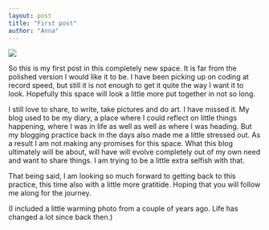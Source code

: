 ```yaml
---
layout: post
title: "First post"
author: "Anna"
---
```



<img border="0" href="https://www.flickr.com/photos/halinakema/17090716445/" src="https://farm9.staticflickr.com/8822/17090716445_8ecb3245f4_k.jpg">

So this is my first post in this completely new space. It is far from the polished version I would like it to be. I have been picking up on coding at record speed, but still it is not enough to get it quite the way I want it to look. Hopefully this space will look a little more put together in not so long.

I still love to share, to write, take pictures and do art. I have missed it. My blog used to be my diary, a place where I could reflect on little things happening, where I was in life as well as well as where I was heading. But my blogging practice back in the days also made me a little stressed out. As a result I am not making any promises for this space. What this blog ultimately will be about, will have will evolve completely out of my own need and want to share things. I am trying to be a little extra selfish with that.

That being said, I am looking so much forward to getting back to this practice, this time also with a little more gratitide. Hoping that you will follow me along for the journey.


(I included a little warming photo from a couple of years ago. Life has changed a lot since back then.)




